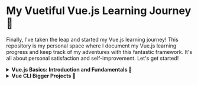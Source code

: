 # My Vuetiful Vue.js Learning Journey 🚀

Finally, I've taken the leap and started my Vue.js learning journey! This repository is my personal space where I document my Vue.js learning progress and keep track of my adventures with this fantastic framework. It's all about personal satisfaction and self-improvement. Let's get started!
<details>
  <summary><strong>Vue.js Basics: Introduction and Fundamentals 🚀</strong></summary>

  ## Introduction
  Welcome to the world of Vue.js! In this section, you'll embark on a journey to explore the fundamental concepts and features of Vue.js, a progressive JavaScript framework. Vue.js is like a magic wand in the realm of web development, empowering you to create dynamic and interactive web applications. Let's dive into the essentials!

## Topics Covered

### Introduction to Vue.js 🌟

Today, you'll take your first step into the enchanting world of Vue.js. You'll discover the foundational principles of Vue.js, a progressive JavaScript framework known for its versatility and ease of use. Get ready to wield the magic wand of web development! ✨

### Setting up Vue.js in a project 🛠️

Before you can work your magic with Vue.js, you need to set up your project. Learn how to integrate Vue.js seamlessly into your application, preparing it for a world of Vue-tiful possibilities. 💪

### Vue.js Instance and Data 🧬

Enter the fascinating realm of Vue instances and data. It's like creating a miniature universe inside your application, where data comes to life. Explore the core concepts that make Vue.js a powerful tool for building interactive web applications. 🪐

### Vue Directives (v-bind, v-model, v-on) 🤖

These directives are your superpowers! With `v-bind`, you can effortlessly bind data to your templates. `v-model` enables two-way data binding, while `v-on` lets you handle events with ease. These essential tools are your secret weapons in Vue.js development. 💥

### Vue Methods 📚

Discover Vue methods, your secret functions that perform actions and calculations within your Vue app. It's like having a Swiss Army knife in your development toolbox. 🧰

### Computed Properties 🔍

Computed properties in Vue.js are your personal math assistants. They automatically recalculate when data changes, providing smart, auto-updating variables. They simplify complex calculations and enhance the interactivity of your app. 🧮

### Conditional Rendering with v-if 🎭

Bring magic to your user interface with conditional rendering using `v-if`. Make elements appear and disappear with the snap of your fingers, creating dynamic and responsive web applications. 🪄

### Looping through Data with v-for 🔄

Organize your data with the power of `v-for`. Create dynamic lists and iterate through data effortlessly, ensuring your web application is as organized as a supercharged to-do list. ✅

### Understanding Triggers 🎯

Dive into triggers and understand how they enhance interactivity in Vue.js. Triggers are like secret buttons that make things happen, adding a touch of magic to your web applications. 🎉
</details>

<details>
  <summary><strong>Vue CLI Bigger Projects 🚀</strong></summary>

  ## Introduction
  In this section, you'll level up your Vue.js skills by tackling larger projects using Vue CLI. You'll explore setting up substantial projects, working with Vue files and templates, using template refs, creating and managing multiple components, understanding the parent-child component relationship, and building a complex component tree.

## Topics Covered

### Installing Node.js

Before diving into Vue.js projects, it's essential to install Node.js, the runtime environment for JavaScript. Node.js allows you to run JavaScript on the server side and provides essential tools for web development.

### Using Vue CLI

Vue CLI is a command-line tool that simplifies setting up and managing Vue.js projects. It provides a structured project template and a wide range of features, making the development process smoother and more efficient.

### Creating a new project walkthrough

Starting a new Vue.js project with Vue CLI is a breeze. This walkthrough will guide you through creating a new project, ensuring a solid foundation for your development journey.

### Working with Vue files and templates

Vue.js projects are centered around components. Understanding how to work with Vue files and templates is crucial. Explore the structuring of Vue components and the creation of dynamic templates for your applications.

### Template refs

Unlock the power of template refs, a feature that allows you to reference and interact with elements in your Vue templates. Learn how to use template refs to access and manipulate elements within your components.

### Creating and managing multiple components

Large projects often require breaking the user interface into smaller, reusable components. Learn how to create and manage multiple components, enabling a more organized and maintainable codebase.

### Understanding the parent and child component relationship

Vue.js follows a hierarchical component structure, where components can be parent or child components. Understanding how parent and child components interact is essential for building complex user interfaces.

### Building a component tree

In Vue.js, components form a tree-like structure. Learn how to build a component tree by composing components and creating a clear hierarchy for your application.

## Styling and Components

- Apply style to a component, affecting not only the component itself but also other components used within it.
- Use the "scoped" attribute to limit styles to a specific component.
- For global CSS styles, create a `global.css` file in the assets folder and import it in your `main.js` file.

## Working with Props

- Props make components more reusable and dynamic.
- Use data binding (`:`) to pass data types other than strings.

## Emitting Custom Events

- Components can emit custom events, allowing you to listen to those events where the component is used.

## Click Event Modifiers

- Enhance the behavior of click events using modifiers like `@click`, `@click.right`, and `@click.self`.

## Slots

- Vue provides various ways to use slots, including template slots and default slots.
- Slots allow you to insert content into a component from the parent component.

## Using Teleport

- Teleport is a feature in Vue that allows you to render content at a different place in the DOM hierarchy.
- It's useful for rendering modals, dialogs, and other dynamic elements in your application.

</details>

